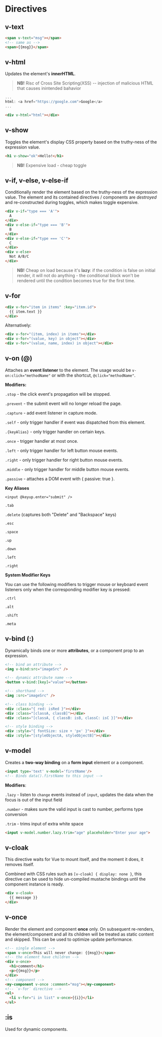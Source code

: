 # Directives

## v-text
```html
<span v-text="msg"></span>
<!-- same as -->
<span>{{msg}}</span>
```

## v-html
Updates the element's **innerHTML**. 
>**NB!** Risc of Cross Site Scripting(XSS) -- injection of malicious HTML that causes inintended bahavior
```js
...
html: <a href="https://google.com">Google</a>
...
```
```html
<div v-html="html"></div>
```

## v-show
Toggles the element's display CSS property based on the truthy-ness of the expression value.
```html
<h1 v-show="ok">Hello!</h1>
```
>**NB!** Expensive load - cheap toggle

## v-if, v-else, v-else-if
Conditionally render the element based on the truthy-ness of the expression value. The element and its contained directives / components are *destroyed* and re-constructed during toggles, which makes toggle expensive.
```html
<div v-if="type === 'A'">
  A
</div>
<div v-else-if="type === 'B'">
  B
</div>
<div v-else-if="type === 'C'">
  C
</div>
<div v-else>
  Not A/B/C
</div>
```
>**NB!** Cheap on load because it's **lazy**: if the condition is false on initial render, it will not do anything - the conditional block won't be rendered until the condition becomes true for the first time.

## v-for
```html
<div v-for="item in items" :key="item.id">
  {{ item.text }}
</div>
```
Alternatively:
```html
<div v-for="(item, index) in items"></div>
<div v-for="(value, key) in object"></div>
<div v-for="(value, name, index) in object"></div>
```

## v-on (@)
Attaches an **event listener** to the element. The usage would be `v-on:click="methodName"` or with the shortcut, `@click="methodName"`.

**Modifiers:**

`.stop` - the click event's propagation will be stopped.

`.prevent` - the submit event will no longer reload the page.

`.capture` - add event listener in capture mode.

`.self` - only trigger handler if event was dispatched from this element.

`.{keyAlias}` - only trigger handler on certain keys.

`.once` - trigger handler at most once.

`.left` - only trigger handler for left button mouse events.

`.right` - only trigger handler for right button mouse events.

`.middle` - only trigger handler for middle button mouse events.

`.passive` - attaches a DOM event with { passive: true }.

**Key Aliases**

`<input @keyup.enter="submit" />`

`.tab`

`.delete` (captures both "Delete" and "Backspace" keys)

`.esc`

`.space`

`.up`

`.down`

`.left`

`.right`

**System Modifier Keys**

You can use the following modifiers to trigger mouse or keyboard event listeners only when the corresponding modifier key is pressed:

`.ctrl`

`.alt`

`.shift`

`.meta`

## v-bind (:)
Dynamically binds one or more **attributes**, or a component prop to an expression.
```html
<!-- bind an attribute -->
<img v-bind:src="imageSrc" />

<!-- dynamic attribute name -->
<button v-bind:[key]="value"></button>

<!-- shorthand -->
<img :src="imageSrc" />

<!-- class binding -->
<div :class="{ red: isRed }"></div>
<div :class="[classA, classB]"></div>
<div :class="[classA, { classB: isB, classC: isC }]"></div>

<!-- style binding -->
<div :style="{ fontSize: size + 'px' }"></div>
<div :style="[styleObjectA, styleObjectB]"></div>
```

## v-model
Creates a **two-way binding** on a **form input** element or a component.

```html
<input type='text' v-model='firstName'/>
<!-- Binds data().firstName to this input -->
```

**Modifiers**:

`.lazy` - listen to `change` events instead of `input`, updates the data when the focus is out of the input field

`.number` - makes sure the valid input is cast to number, performs type conversion

`.trim` - trims input of extra white space

```html
<input v-model.number.lazy.trim="age" placeholder="Enter your age">
```

## v-cloak
This directive waits for Vue to mount itself, and the moment it does, it removes itself.

Combined with CSS rules such as `[v-cloak] { display: none }`, this directive can be used to hide un-compiled mustache bindings until the component instance is ready.

```html
<div v-cloak>
  {{ message }}
</div>
```

## v-once

Render the element and component **once** only. On subsequent re-renders, the element/component and all its children will be treated as static content and skipped. This can be used to optimize update performance.

```html
<!-- single element -->
<span v-once>This will never change: {{msg}}</span>
<!-- the element have children -->
<div v-once>
  <h1>comment</h1>
  <p>{{msg}}</p>
</div>
<!-- component -->
<my-component v-once :comment="msg"></my-component>
<!-- `v-for` directive -->
<ul>
  <li v-for="i in list" v-once>{{i}}</li>
</ul>
```

## :is

Used for dynamic components.
